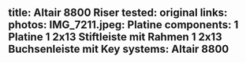title: Altair 8800 Riser
tested: original
links:
photos:
    IMG_7211.jpeg: Platine
components:
    1 Platine
    1 2x13 Stiftleiste mit Rahmen
    1 2x13 Buchsenleiste mit Key
systems:
    Altair 8800
---
